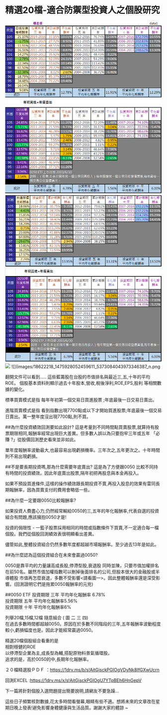 # 精選20檔-適合防禦型投資人之個股研究


![](images/18556000_1475927952459621_2233208830710840565_n.png)
![](images/18582373_1475927995792950_510964945376024587_n.png)
![](images/18588957_1475927885792961_8828642601960289521_o.ng)
![](images/18622218_1475928052459611_5373084043973346387_n.png



翻開文件可以看到.....
這些藍籌股在台股的市值排名與最近三,五,十年的平均ROE。
個股基本資料則顯示過去十年股本,營收,稅後淨利,ROE,EPS,股利 等相關數據的變化。

標準買賣模式是指
每年年初第一個交易日買進股票 ;年底最後一日交易日賣出。

進階買賣模式是指
看到指數出現7700點或以下才開始買進股票;年底最後一個交易日賣出。萬一整年度沒出現7700點,則不買。

##為什麼投資績效回測要如此設計?
這是考量到不同時間點買賣股票,就算持有股票期限相同,報酬率經常出現巨大差異。但多數人誤以為只要抱牢三年或五年 「必賺 ?」從股價回測歷史看來並非如此。

單年度報酬率波動最大,也最容易出現虧損機率。三年次之,五年更次之。十年時間則不易出現虧損。


##不是要長期投資嗎,那為什麼需要年底賣出?
這是為了方便跟0050 比較不同持有時間的投資績效。因此年底賣出股票,隔年初把再股息與本金再投入。

如果不預設買進條件,這樣的操作績效跟長期投資不賣,再投入股息的效果有雷同長期報酬率，因為買賣支付的費用會略低一些。

##為什麼一定要跟0050比較報酬率?

如果投資人費盡心力,仍然經常輸給0050的三,五年的年化報酬率,代表自選的投資組合有問題,應該擁抱0050才是!


投資的侷限性 - 
一籃子股票採用相同的時間或指數條件下買賣,不一定適合每一檔個股。我們從個股回測績效表很明顯看出差異。


儘管如此,整體投資組合仍然多數年度都超越市場報酬率。至少過去13年是如此。


##為什麼認為這個投資組合在未來會贏過0050?

0050是靠平均的力量讓高成長股,停滯型股,衰退股 同時並陳，只要市值加權排名在前50名。雖然市值加權指數可以刪掉後面排名的公司,但股本很大的金融股或半導體股 市值再怎麼衰退，多數不受影響<請看圖一>。因此整體報酬率還是深受影響。(回測證明它們是拖累0050報酬率的元兇)


##0050 ETF
投資期限 三年 平均年化報酬率 6.78% <br>
投資期限 五年 平均年化報酬率5.56% <br>
投資期限 十年 平均年化報酬率6% <br>


列舉20檔,15檔,12檔 隨意組合 ( 圖 二 三 四)<br>
在過去多數時間都超越0050。原因在於多數不同階段的三年,五年報酬率波動程度較小,虧損幅度也是。因此才能經常贏過0050。

精選20檔個股組合看重的是<br>
相對穩健的ROE<br>
以停滯型企業為主,成長型為輔,搭配原物料景氣循環股。<br>
追求的是，高於0050的中,長期年化報酬率。<br>

２０檔精選股ＰＤＦ ：https://1drv.ms/b/s!AitGjsckPGIOgVDyNk8IfGXwUcrn


回測EXCEL :https://1drv.ms/x/s!AitGjsckPGIOgU7YTpBEh6HnGepV


下一篇將針對個股入選問題提出簡要說明,請網友不要急躁...

這些日子頻繁核對數據,花太多時間看螢幕,眼睛有些不適。想將未來的文章改在星期日晚上發表!避免影響身體健康與生活品質。謝謝大家的體諒 ~